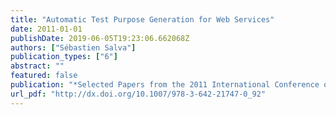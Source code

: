 ```yaml
---
title: "Automatic Test Purpose Generation for Web Services"
date: 2011-01-01
publishDate: 2019-06-05T19:23:06.662068Z
authors: ["Sébastien Salva"]
publication_types: ["6"]
abstract: ""
featured: false
publication: "*Selected Papers from the 2011 International Conference on Electric and Electronics (EEIC 2011) in Nanchang, China*"
url_pdf: "http://dx.doi.org/10.1007/978-3-642-21747-0_92"
---
```


